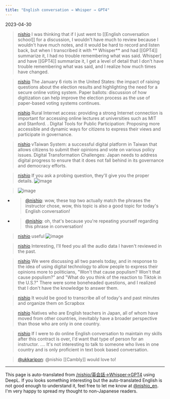 ```yaml
---
title: "English conversation → Whisper → GPT4"
---
```


2023-04-30
> [nishio](https://twitter.com/nishio/status/1652490060611321856) I was thinking that if I just went to [[English conversation school]] for a discussion, I wouldn't have much to review because I wouldn't have much notes, and it would be hard to record and listen back, but when I transcribed it with ** Whisper** and had [[GPT4]] summarize it, I had no trouble remembering what was said. Whisper] and have [[GPT4]] summarize it, I get a level of detail that I don't have trouble remembering what was said, and I realize how much times have changed.

> [nishio](https://twitter.com/nishio/status/1652490778084777989) The January 6 riots in the United States: the impact of raising questions about the election results and highlighting the need for a secure online voting system.
>  Paper ballots: discussion of how digitization can help improve the election process as the use of paper-based voting systems continues.

> [nishio](https://twitter.com/nishio/status/1652490779540221952) Rural Internet access: providing a strong Internet connection is important for accessing online lectures at universities such as MIT and Stanford. .
>  Digital Tools for Public Participation: Proposing more accessible and dynamic ways for citizens to express their views and participate in governance.

> [nishio](https://twitter.com/nishio/status/1652490780773351425) vTaiwan System: a successful digital platform in Taiwan that allows citizens to submit their opinions and vote on various policy issues.
>  Digital Transformation Challenges: Japan needs to address digital progress to ensure that it does not fall behind in its governance and democracy efforts.

> [nishio](https://twitter.com/nishio/status/1652492173932363777) If you ask a probing question, they'll give you the proper details.
>  ![image](https://pbs.twimg.com/media/Fu7Unf3aUAAbWwG?format=jpg&name=medium#.png)

> ![image](https://pbs.twimg.com/media/Fu7VwyAaUAAtEtM.jpg)
- > [@nishio](https://twitter.com/nishio/status/1652493150840315904?s=20): wow, these top two actually match the phrases the instructor chose, wow, this topic is also a good topic for today's English conversation!
- > [@nishio](https://twitter.com/nishio/status/1652496518589599745?s=20): oh, that's because you're repeating yourself regarding this phrase in conversation!


> [nishio](https://twitter.com/nishio/status/1652497267939762178) useful
>  ![image](https://pbs.twimg.com/media/Fu7ZS9UaQAAAo2a?format=jpg&name=medium#.png)


> [nishio](https://twitter.com/nishio/status/1652497805745987584) Interesting, I'll feed you all the audio data I haven't reviewed in the past.

> [nishio](https://twitter.com/nishio/status/1652595654957600774) We were discussing all two panels today, and in response to the idea of using digital technology to allow people to express their opinions more to politicians, "Won't that cause populism? Won't that cause populism?" and "What do you think of the reaction to Tiktok in the U.S.?" There were some boneheaded questions, and I realized that I don't have the knowledge to answer them.

> [nishio](https://twitter.com/nishio/status/1652595894892761088) It would be good to transcribe all of today's and past minutes and organize them on Scrapbox

> [nishio](https://twitter.com/nishio/status/1652597092408500225) Natives who are English teachers in Japan, all of whom have moved from other countries, inevitably have a broader perspective than those who are only in one country.

> [nishio](https://twitter.com/nishio/status/1652597732710686720) If I were to do online English conversation to maintain my skills after this contract is over, I'd want that type of person for an instructor. .... It's not interesting to talk to someone who lives in one country and is only proficient in text book based conversation.

> [@ukkaripon](https://twitter.com/ukkaripon/status/1652615181758005249?s=20): @nishio [[Cambly]] would love to!


---
This page is auto-translated from [/nishio/英会話→Whisper→GPT4](https://scrapbox.io/nishio/英会話→Whisper→GPT4) using DeepL. If you looks something interesting but the auto-translated English is not good enough to understand it, feel free to let me know at [@nishio_en](https://twitter.com/nishio_en). I'm very happy to spread my thought to non-Japanese readers.